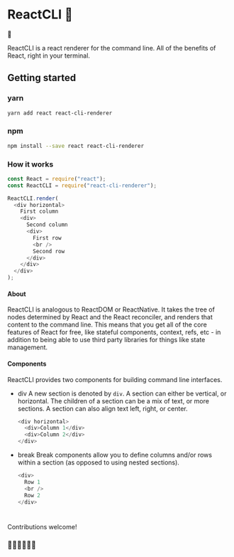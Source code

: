 # ReactCLI 👑

👋

ReactCLI is a react renderer for the command line. All of the benefits of React, right in your terminal.

## Getting started

### yarn

```bash
yarn add react react-cli-renderer
```

### npm

```bash
npm install --save react react-cli-renderer
```

### How it works

```javascript
const React = require("react");
const ReactCLI = require("react-cli-renderer");

ReactCLI.render(
  <div horizontal>
    First column
    <div>
      Second column
      <div>
        First row
        <br />
        Second row
      </div>
    </div>
  </div>
);
```

#### About

ReactCLI is analogous to ReactDOM or ReactNative. It takes the tree of nodes determined by React and the React reconciler, and renders that content to the command line. This means that you get all of the core features of React for free, like stateful components, context, refs, etc - in addition to being able to use third party libraries for things like state management.

#### Components

ReactCLI provides two components for building command line interfaces.

- div
  A new section is denoted by `div`. A section can either be vertical, or horizontal. The children of a section can be a mix of text, or more sections. A section can also align text left, right, or center.

  ```javascript
  <div horizontal>
    <div>Column 1</div>
    <div>Column 2</div>
  </div>
  ```

- break
  Break components allow you to define columns and/or rows within a section (as opposed to using nested sections).

  ```javascript
  <div>
    Row 1
    <br />
    Row 2
  </div>
  ```

#

Contributions welcome!

### 👨‍🎤👩‍🔬👨‍🎨

#
